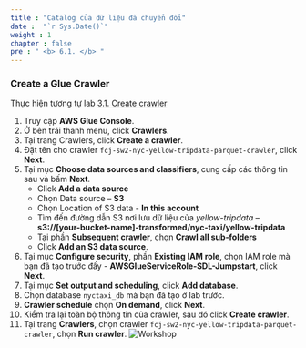 ```yaml
---
title : "Catalog của dữ liệu đã chuyển đổi"
date :  "`r Sys.Date()`" 
weight : 1 
chapter : false
pre : " <b> 6.1. </b> "
---
```

### Create a Glue Crawler
Thực hiện tương tự lab [3.1. Create crawler](../../3-cataloging-data/3.1-create-crawler)
1. Truy cập **AWS Glue Console**.
2. Ở bên trái thanh menu, click **Crawlers**.
3. Tại trang Crawlers, click **Create a crawler**. 
4. Đặt tên cho crawler `fcj-sw2-nyc-yellow-tripdata-parquet-crawler`, click **Next**.
5. Tại mục **Choose data sources and classifiers**, cung cấp các thông tin sau và bấm **Next**.
    * Click **Add a data source**
    * Chọn Data source – **S3**
    * Chọn Location of S3 data - **In this account**
    * Tìm đến đường dẫn S3 nơi lưu dữ liệu của *yellow-tripdata* – **s3://[your-bucket-name]-transformed/nyc-taxi/yellow-tripdata**
    * Tại phần **Subsequent crawler**, chọn **Crawl all sub-folders**
    * Click **Add an S3 data source**.
6. Tại mục **Configure security**, phần **Existing IAM role**, chọn IAM role mà bạn đã tạo trước đấy - **AWSGlueServiceRole-SDL-Jumpstart**, click **Next**.
7. Tại mục **Set output and scheduling**, click **Add database**.
8. Chọn database `nyctaxi_db` mà bạn đã tạo ở lab trước.
9. **Crawler schedule** chọn **On demand**, click **Next**.
10. Kiểm tra lại toàn bộ thông tin của crawler, sau đó click **Create crawler**.
11. Tại trang **Crawlers**, chọn crawler `fcj-sw2-nyc-yellow-tripdata-parquet-crawler`, chọn **Run crawler**.
![Workshop](/images/6-enriching-data/create-crawler-for-tranformed-data.png)